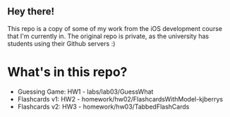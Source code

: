## Hey there!

This repo is a copy of some of my work from the iOS development course that I'm currently in. The original repo is private, as the university has students using their Github servers :)

# What's in this repo?

- Guessing Game: HW1 - labs/lab03/GuessWhat
- Flashcards v1: HW2 - homework/hw02/FlashcardsWithModel-kjberrys
- Flashcards v2: HW3 - homework/hw03/TabbedFlashCards
